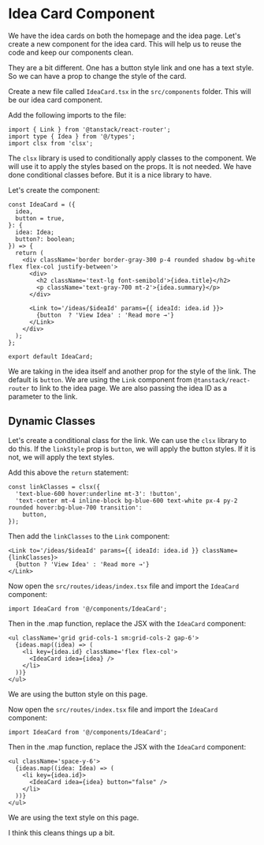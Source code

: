 # Idea Card Component

We have the idea cards on both the homepage and the idea page. Let's create a new component for the idea card. This will help us to reuse the code and keep our components clean.

They are a bit different. One has a button style link and one has a text style. So we can have a prop to change the style of the card.

Create a new file called `IdeaCard.tsx` in the `src/components` folder. This will be our idea card component.

Add the following imports to the file:

```tsx
import { Link } from '@tanstack/react-router';
import type { Idea } from '@/types';
import clsx from 'clsx';
```

The `clsx` library is used to conditionally apply classes to the component. We will use it to apply the styles based on the props. It is not needed. We have done conditional classes before. But it is a nice library to have.

Let's create the component:

```tsx
const IdeaCard = ({
  idea,
  button = true,
}: {
  idea: Idea;
  button?: boolean;
}) => {
  return (
    <div className='border border-gray-300 p-4 rounded shadow bg-white flex flex-col justify-between'>
      <div>
        <h2 className='text-lg font-semibold'>{idea.title}</h2>
        <p className='text-gray-700 mt-2'>{idea.summary}</p>
      </div>

      <Link to='/ideas/$ideaId' params={{ ideaId: idea.id }}>
        {button  ? 'View Idea' : 'Read more →'}
      </Link>
    </div>
  );
};

export default IdeaCard;
```

We are taking in the idea itself and another prop for the style of the link. The default is `button`. We are using the `Link` component from `@tanstack/react-router` to link to the idea page. We are also passing the idea ID as a parameter to the link.

## Dynamic Classes

Let's create a conditional class for the link. We can use the `clsx` library to do this. If the `linkStyle` prop is `button`, we will apply the button styles. If it is not, we will apply the text styles.

Add this above the `return` statement:

```tsx
const linkClasses = clsx({
  'text-blue-600 hover:underline mt-3': !button',
  'text-center mt-4 inline-block bg-blue-600 text-white px-4 py-2 rounded hover:bg-blue-700 transition':
    button,
});
```

Then add the `linkClasses` to the `Link` component:

```tsx
<Link to='/ideas/$ideaId' params={{ ideaId: idea.id }} className={linkClasses}>
  {button ? 'View Idea' : 'Read more →'}
</Link>
```

Now open the `src/routes/ideas/index.tsx` file and import the `IdeaCard` component:

```tsx
import IdeaCard from '@/components/IdeaCard';
```

Then in the .map function, replace the JSX with the `IdeaCard` component:

```tsx
<ul className='grid grid-cols-1 sm:grid-cols-2 gap-6'>
  {ideas.map((idea) => (
    <li key={idea.id} className='flex flex-col'>
      <IdeaCard idea={idea} />
    </li>
  ))}
</ul>
```

We are using the button style on this page.

Now open the `src/routes/index.tsx` file and import the `IdeaCard` component:

```tsx
import IdeaCard from '@/components/IdeaCard';
```

Then in the .map function, replace the JSX with the `IdeaCard` component:

```tsx
<ul className='space-y-6'>
  {ideas.map((idea: Idea) => (
    <li key={idea.id}>
      <IdeaCard idea={idea} button="false" />
    </li>
  ))}
</ul>
```

We are using the text style on this page.

I think this cleans things up a bit.
